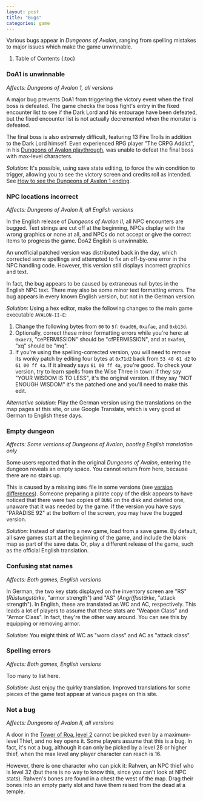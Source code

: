 ```yaml
---
layout: post
title: "Bugs"
categories: game
---
```


Various bugs appear in _Dungeons of Avalon_, ranging from spelling mistakes to
major issues which make the game unwinnable.

1. Table of Contents
{:toc}

### DoA1 is unwinnable

_Affects: Dungeons of Avalon 1, all versions_

A major bug prevents DoA1 from triggering the victory event when the final boss is
defeated. The game checks the boss fight's entry in the fixed encounter list to
see if the Dark Lord and his entourage have been defeated, but the fixed encounter
list is not actually decremented when the monster is defeated.

The final boss is also extremely difficult, featuring 13 Fire Trolls in addition to
the Dark Lord himself. Even experienced RPG player "The CRPG Addict", in his
[Dungeons of Avalon playthrough](https://crpgaddict.blogspot.com/2015/08/dungeons-of-avalon-defeated-with-final.html),
was unable to defeat the final boss with max-level characters.

_Solution:_ It's possible, using save state editing, to force the win condition
to trigger, allowing you to see the victory screen and credits roll as intended.
See [How to see the Dungeons of Avalon 1 ending](../secrets/doa1-ending.html).

### NPC locations incorrect

_Affects: Dungeons of Avalon II, all English versions_

In the English release of _Dungeons of Avalon II_, all NPC encounters are bugged.
Text strings are cut off at the beginning, NPCs display with the wrong graphics
or none at all, and NPCs do not accept or give the correct items to progress the
game. DoA2 English is unwinnable.

An unofficial patched version was distributed back in the day, which corrected
some spellings and attempted to fix an off-by-one error in the NPC handling
code. However, this version still displays incorrect graphics and text.

In fact, the bug appears to be caused by extraneous null bytes in the
English NPC text. There may also be some minor text formatting errors.
The bug appears in every known English version, but not in the German version.

_Solution:_ Using a hex editor, make the following changes to the main game
executable `AVALON-II-E`:

1. Change the following bytes from `00` to `5f`: `0xad06`, `0xafae`,
   and `0xb13d`.
2. Optionally, correct these minor formatting errors while you're here:
   at `0xae73`, "cePERMISSION" should be "cfPERMISSION", and
   at `0xaf80`, "xq" should be "mq".
3. If you're using the spelling-corrected version, you will need to remove
   its wonky patch by editing four bytes at `0x71d2` back from `53 40 61 d2`
   to `61 00 ff 4a`. If it already says `61 00 ff 4a`, you're good.
   To check your version, try to learn spells from the Wise Three in town:
   if they say "YOUR WISDOM IS TO LESS", it's the original version.
   If they say "NOT ENOUGH WISDOM" it's the patched one and you'll need
   to make this edit.

_Alternative solution:_ Play the German version using the translations
on the map pages at this site, or use Google Translate, which is very
good at German to English these days.

### Empty dungeon

_Affects: Some versions of Dungeons of Avalon, bootleg English translation only_

Some users reported that in the original _Dungeons of Avalon_, entering the dungeon
reveals an empty space. You cannot return from here, because there are no stairs up.

This is caused by a missing `DUNG` file in some versions
(see [version differences](../history/version-differences.html)). Someone preparing
a pirate copy of the disk appears to have noticed that there were two copies of
`DUNG` on the disk and deleted one, unaware that it was needed by the game. If the
version you have says "PARADISE 92" at the bottom of the screen, you may have the
bugged version.

_Solution:_ Instead of starting a new game, load from a save game. By default, all save
games start at the beginning of the game, and include the blank map as part of the save
data. Or, play a different release of the game, such as the official English translation.

### Confusing stat names

_Affects: Both games, English versions_

In German, the two key stats displayed on the inventory screen are "RS"
(_Rüstungstärke_, "armor strength") and "AS" (_Angriffsstärke_, "attack strength").
In English, these are translated as WC and AC, respectively. This leads a lot of
players to assume that these stats are "Weapon Class" and "Armor Class". In fact,
they're the other way around. You can see this by equipping or removing armor.

_Solution:_ You might think of WC as "worn class" and AC as "attack class".

### Spelling errors

_Affects: Both games, English versions_

Too many to list here.

_Solution:_ Just enjoy the quirky translation. Improved translations for some pieces
of the game text appear at various pages on this site.

### Not a bug

_Affects: Dungeons of Avalon II, all versions_

A door in the [Tower of Roa, level 2](../maps/doa2-tower2.html) cannot be picked
even by a maximum-level Thief, and no key opens it. Some players assume that this
is a bug. In fact, it's not a bug, although it can only be picked by a level 28 or
higher thief, when the max level any player character can reach is 16.

However, there is one character who can pick it: Rahven, an NPC thief who is
level 32 (but there is no way to know this, since you can't look at NPC stats).
Rahven's bones are found in a chest the west of the map. Drag their bones into
an empty party slot and have them raised from the dead at a temple.

